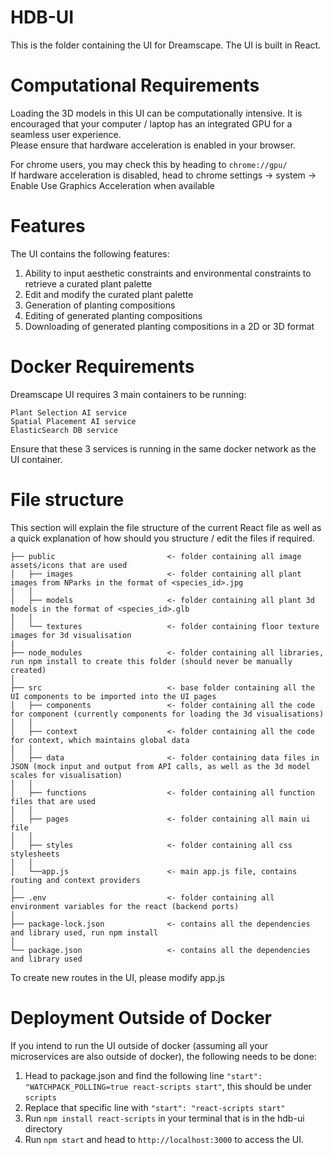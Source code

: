 # HDB-UI

This is the folder containing the UI for Dreamscape. The UI is built in React.

# Computational Requirements
Loading the 3D models in this UI can be computationally intensive. It is encouraged that your computer / laptop has an integrated GPU for a seamless user experience. <br>
Please ensure that hardware acceleration is enabled in your browser.

For chrome users, you may check this by heading to `chrome://gpu/`<br>
If hardware acceleration is disabled, head to chrome settings -> system -> Enable Use Graphics Acceleration when available

# Features
The UI contains the following features:
1. Ability to input aesthetic constraints and environmental constraints to retrieve a curated plant palette
2. Edit and modify the curated plant palette
3. Generation of planting compositions
4. Editing of generated planting compositions
5. Downloading of generated planting compositions in a 2D or 3D format 

# Docker Requirements
Dreamscape UI requires 3 main containers to be running:
```
Plant Selection AI service
Spatial Placement AI service
ElasticSearch DB service
```
Ensure that these 3 services is running in the same docker network as the UI container.

# File structure
This section will explain the file structure of the current React file as well as a quick explanation of how should you structure / edit the files if required.

```
├── public                         <- folder containing all image assets/icons that are used
│   ├── images                     <- folder containing all plant images from NParks in the format of <species_id>.jpg
│   │
│   ├── models                     <- folder containing all plant 3d models in the format of <species_id>.glb
│   │
│   └── textures                   <- folder containing floor texture images for 3d visualisation
|
├── node_modules                   <- folder containing all libraries, run npm install to create this folder (should never be manually created)
│
├── src                            <- base folder containing all the UI components to be imported into the UI pages
│   ├── components                 <- folder containing all the code for component (currently components for loading the 3d visualisations)
│   │
│   ├── context                    <- folder containing all the code for context, which maintains global data
│   │
│   ├── data                       <- folder containing data files in JSON (mock input and output from API calls, as well as the 3d model scales for visualisation)
│   │
│   ├── functions                  <- folder containing all function files that are used
│   │
│   ├── pages                      <- folder containing all main ui file
│   │
│   ├── styles                     <- folder containing all css stylesheets
│   │
│   └──app.js                      <- main app.js file, contains routing and context providers
│
├── .env                           <- folder containing all environment variables for the react (backend ports)
│  
├── package-lock.json              <- contains all the dependencies and library used, run npm install 
│  
└── package.json                   <- contains all the dependencies and library used
```

To create new routes in the UI, please modify app.js

# Deployment Outside of Docker
If you intend to run the UI outside of docker (assuming all your microservices are also outside of docker), the following needs to be done:
1. Head to package.json and find the following line `"start": "WATCHPACK_POLLING=true react-scripts start"`, this should be under `scripts`
2. Replace that specific line with `"start": "react-scripts start"`
3. Run `npm install react-scripts` in your terminal that is in the hdb-ui directory
4. Run `npm start` and head to `http://localhost:3000` to access the UI.
